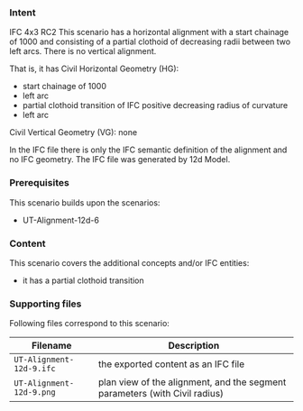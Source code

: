 
### Intent

IFC 4x3 RC2
This scenario has a horizontal alignment with a start chainage of 1000 and consisting of a partial clothoid of decreasing radii between two left arcs.
There is no vertical alignment.

That is, it has 
Civil Horizontal Geometry (HG):

- start chainage of 1000
- left arc
- partial clothoid transition of IFC positive decreasing radius of curvature
- left arc

Civil Vertical Geometry (VG): none

In the IFC file there is only the IFC semantic definition of the alignment and no IFC geometry.
The IFC file was generated by 12d Model. 

### Prerequisites

This scenario builds upon the scenarios:

- UT-Alignment-12d-6

### Content

This scenario covers the additional concepts and/or IFC entities:

- it has a partial clothoid transition

### Supporting files

Following files correspond to this scenario:

| Filename                           | Description                                                               |
|------------------------------------|---------------------------------------------------------------------------|
| `UT-Alignment-12d-9.ifc`           | the exported content as an IFC file                                       |
| `UT-Alignment-12d-9.png`           | plan view of the alignment, and the segment parameters (with Civil radius)|



